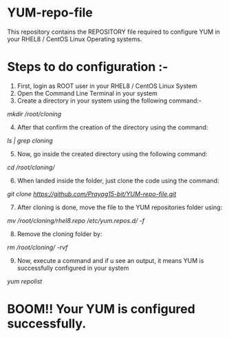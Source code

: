 # YUM-repo-file

This repository contains the REPOSITORY file required to configure YUM in your RHEL8 / CentOS Linux Operating systems. 

# Steps to do configuration :-
1. First, login as ROOT user in your RHEL8 / CentOS Linux System
2. Open the Command Line Terminal in your system
3. Create a directory in your system using the following command:-

*mkdir /root/cloning*

4. After that confirm the creation of the directory using the command:

*ls | grep cloning*

5. Now, go inside the created directory using the following command:

*cd /root/cloning/*

6. When landed inside the folder, just clone the code using the command:

*git clone https://github.com/Prayag15-bit/YUM-repo-file.git*

7. After cloning is done, move the file to the YUM repositories folder using:

*mv /root/cloning/rhel8.repo /etc/yum.repos.d/ -f*

8. Remove the cloning folder by:

*rm /root/cloning/ -rvf*

9. Now, execute a command and if u see an output, it means YUM is successfully configured in your system

*yum repolist*

# BOOM!! Your YUM is configured successfully. 
